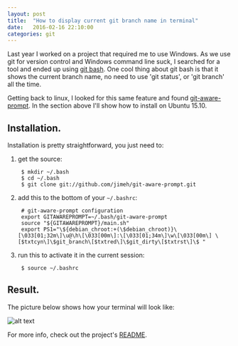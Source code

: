 ```yaml
---
layout: post
title:  "How to display current git branch name in terminal"
date:   2016-02-16 22:10:00
categories: git
---
```


Last year I worked on a project that required me to use Windows. As we use git for version control and Windows command line suck, I searched for a tool and ended up using [git bash](https://git-for-windows.github.io/). One cool thing about git bash is that it shows the current branch name, no need to use 'git status', or 'git branch' all the time.

Getting back to linux, I looked for this same feature and found [git-aware-prompt](https://github.com/jimeh/git-aware-prompt). In the section above I'll show how to install on Ubuntu 15.10.


## Installation.

Installation is pretty straightforward, you just need to:

1. get the source: 

        $ mkdir ~/.bash 
        $ cd ~/.bash     
        $ git clone git://github.com/jimeh/git-aware-prompt.git

2. add this to the bottom of your ```~/.bashrc```:

        # git-aware-prompt configuration  
        export GITAWAREPROMPT=~/.bash/git-aware-prompt  
        source "${GITAWAREPROMPT}/main.sh"  
        export PS1="\${debian_chroot:+(\$debian_chroot)}\[\033[01;32m\]\u@\h\[\033[00m\]:\[\033[01;34m\]\w\[\033[00m\] \[$txtcyn\]\$git_branch\[$txtred\]\$git_dirty\[$txtrst\]\$ "

3. run this to activate it in the current session:

        $ source ~/.bashrc

## Result.
The picture below shows how your terminal will look like:

![alt text](https://s3-sa-east-1.amazonaws.com/felipebelucena.github.io/Screenshot+from+2016-02-13+23-45-20.png "Git Aware Prompt")

For more info, check out the project's [README](https://github.com/jimeh/git-aware-prompt).

